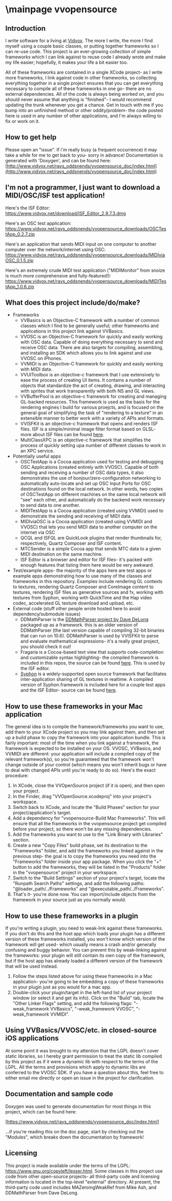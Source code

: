 \mainpage
vvopensource
============


Introduction
------------

I write software for a living at [Vidvox](http://www.vidvox.net).  The more I write, the more I find myself using a couple basic classes, or putting together frameworks so I can re-use code.  This project is an ever-growing collection of simple frameworks which I can link against to reuse code I already wrote and make my life easier; hopefully, it makes your life a bit easier too.

All of these frameworks are contained in a single XCode project- as I write more frameworks, I link against code in other frameworks, so collecting everything together in a single project ensures that you can get everything necessary to compile all of these frameworks in one go- there are no external dependencies.  All of the code is always being worked on, and you should never assume that anything is "finished"- I would recommend updating the trunk whenever you get a chance.  Get in touch with me if you bump into an unfinished method or other oddity/problem- the code posted here is used in any number of other applications, and I'm always willing to fix or work on it.


How to get help
---------------

Please open an "issue".  If i'm really busy (a frequent occurrence) it may take a while for me to get back to you- sorry in advance!  Documentation is generated with 'Doxygen', and can be found here: [http://www.vidvox.net/rays_oddsnends/vvopensource_doc/index.html](http://www.vidvox.net/rays_oddsnends/vvopensource_doc/index.html)


I'm not a programmer, I just want to download a MIDI/OSC/ISF test application!
--------------------------------------------------------------------------

Here's the ISF Editor:
https://www.vidvox.net/download/ISF_Editor_2.9.7.3.dmg

Here's an OSC test application:
https://www.vidvox.net/rays_oddsnends/vvopensource_downloads/OSCTestApp_0.2.7.zip

Here's an application that sends MIDI input on one computer to another computer over the network/internet using OSC:
https://www.vidvox.net/rays_oddsnends/vvopensource_downloads/MIDIviaOSC_0.1.5.zip

Here's an extremely crude MIDI test application ("MIDIMonitor" from snoize is much more comprehensive and fully-featured!):
https://www.vidvox.net/rays_oddsnends/vvopensource_downloads/MIDITestApp_1.0.6.zip


What does this project include/do/make?
---------------------------------------

  - Frameworks
  	* VVBasics is an Objective-C framework with a number of common classes which I find to be generally useful; other frameworks and applications in this project link against VVBasics.
	* VVOSC is an Objective-C framework for quickly and easily working with OSC data.  Capable of doing everything necessary to send and receive OSC data.  There are also targets for compiling, assembling, and installing an SDK which allows you to link against and use VVOSC on iPhones.
	* VVMIDI is an Objective-C framework for quickly and easily working with MIDI data.
	* VVUIToolbox is an objective-c framework that I use extensively to ease the process of creating UI items.  It contains a number of objects that standardize the act of creating, drawing, and interacting with sprites that work transparently with both NS and GL views.
	* VVBufferPool is an objective-c framework for creating and managing GL-backed resources.  This framework is used as the basis for the rendering engines I build for various proejcts, and is focused on the general goal of simplifying the task of "rendering to a texture" in an extensible manner to better work with a variety of APIs and formats.
	* VVISFKit is an objective-c framework that opens and renders ISF files.  ISF is a simple/minimal image filter format based on GLSL- more about ISF files can be found [here](https://www.vidvox.net/rays_oddsnends/ISF.html).
	* MultiClassXPC is an objective-c framework that simplifies the process of quickly setting upa number of different classes to work in an XPC service.
  - Potentially useful apps
    * OSCTestApp is a Cocoa application used for testing and debugging OSC Applications (created entirely with VVOSC).  Capable of both sending and receiving a number of OSC data types, it also demonstrates the use of bonjour/zero-configuration networking to automatically auto-locate and set up OSC Input Ports for OSC destinations found on the local network.  In other words, two copies of OSCTestApp on different machines on the same local network will "see" each other, and automatically do the backend work necessary to send data to one another.
    * MIDITestApp is a Cocoa application (created using VVMIDI) used to demonstrate the sending and receiving of MIDI data.
    * MIDIviaOSC is a Cocoa application (created using VVMIDI and VVOSC) that lets you send MIDI data to another computer on the internet via OSC
    * QCQL and ISFQL are QuickLook plugins that render thumbnails for, respectively, Quartz Composer and ISF content.
    * MTCSender is a simple Cocoa app that sends MTC data to a given MIDI destination on the same machine.
    * ISF Editor is a browser and editor for ISF files- it's packed with enough features that listing them here would be very awkward.
  - Test/example apps- the majority of the apps here are test apps or example apps demonstrating how to use many of the classes and frameworks in this repository.  Examples include rendering GL contexts to textures, rendering Quartz Composer and CoreImage content to textures, rendering ISF files as generative sources and fx, working with textures from Syphon, working with QuickTime and the Hap video codec, accelerated GL texture download and upload, etc.
  - External code (stuff other people wrote hosted here to avoid dependency/submodule issues)
    * DDMathParser is the [DDMathParser project by Dave DeLong](https://github.com/davedelong/DDMathParser) packaged up as a framework.  this is an older version of DDMathParser (the last version capable of compiling 32-bit binaries that can run on 10.6).  DDMathParser is used by VVISFKit to parse and evaluate mathematical expressions- it's a really great project, you should check it out!
    * Fragaria is a Cocoa-based text view that supports code-completion and customizable syntax highlighting- the compiled framework is included in this repos, the source can be found [here](https://github.com/mugginsoft/Fragaria).  This is used by the ISF editor.
    * [Syphon](https://syphon.v002.info/) is a widely-supported open source framework that facilitates inter-application sharing of GL textures in realtime.  A compiled version of Syphon.framework is included here for a couple test apps and the ISF Editor- source can be found [here](https://github.com/Syphon/syphon-framework).


How to use these frameworks in your Mac application
---------------------------------------------------

The general idea is to compile the framework/frameworks you want to use, add them to your XCode project so you may link against them, and then set up a build phase to copy the framework into your application bundle.  This is fairly important: most of the time when you link against a framework, the framework is expected to be installed on your OS.  VVOSC, VVBasics, and VVMIDI are different: your application will include a compiled copy of the relevant framework(s), so you're guaranteed that the framework won't change outside of your control (which means you won't inherit bugs or have to deal with changed APIs until you're ready to do so).  Here's the exact procedure:

  1.  In XCode, close the VVOpenSource project (if it is open), and then open your project.
  2.  In the Finder, drag "VVOpenSource.xcodeproj" into your project's workspace.
  3.  Switch back to XCode, and locate the "Build Phases" section for your project/application's target.
  4.  Add a dependency for "vvopensource-Build Mac Frameworks".  This will ensure that all the frameworks in the vvopensource project get compiled before your project, so there won't be any missing dependencies.
  5.  Add the frameworks you want to use to the "Link Binary with Libraries" section.
  6.  Create a new "Copy Files" build phase, set its destination to the "Frameworks" folder, and add the frameworks you linked against in the previous step- the goal is to copy the frameworks you need into the "Frameworks" folder inside your app package.  When you click the "+" button to add the frameworks, they will be listed in the "Products" folder in the "vvopensource" project in your workspace.
  7.  Switch to the "Build Settings" section of your project's target, locate the "Runpath Search Paths" settings, and add the following paths: "@loader_path/../Frameworks" and "@executable_path/../Frameworks".
  8.  That's it- you're done now.  You can import/include objects from the framework in your source just as you normally would.


How to use these frameworks in a plugin
---------------------------------------

If you're writing a plugin, you need to weak-link against these frameworks.  If you don't do this and the host app which loads your plugin has a different version of these frameworks installed, you won't know which version of the framework will get used- which usually means a crash and/or generally confusing and buggy behavior.  You can prevent this by weak-linking against the frameworks: your plugin will still contain its own copy of the framework, but if the host app has already loaded a different version of the framework that will be used instead.

  1.  Follow the steps listed above for using these frameworks in a Mac application- you're going to be embedding a copy of these frameworks in your plugin just as you would for a mac app.
  2.  Double-click your plugin/target in the left-hand list of your project window (or select it and get its info).  Click on the "Build" tab, locate the "Other Linker Flags" setting, and add the following flags: "-weak_framework VVBasics", "-weak_framework VVOSC", "-weak_framework VVMIDI".


Using VVBasics/VVOSC/etc. in closed-source iOS applications
-----------------------------------------------------------

At some point it was brought to my attention that the LGPL doesn't cover static libraries, so I hereby grant permission to treat the static lib compiled by this project as if it were a dynamic lib with respect to the terms of the LGPL.  All the terms and provisions which apply to dynamic libs are conferred to the VVOSC SDK.  If you have a question about this, feel free to either email me directly or open an issue in the project for clarification.


Documentation and sample code
-----------------------------

Doxygen was used to generate documentation for most things in this project, which can be found here:

[https://www.vidvox.net/rays_oddsnends/vvopensource_doc/index.html]

...if you're reading this on the doc page, start by checking out the "Modules", which breaks down the documentation by framework!


Licensing
---------

This project is made available under the terms of the LGPL: https://www.gnu.org/copyleft/lesser.html.  Some classes in this project use code from other open-source projects- all third-party code and licensing information is located in the top-level "external" directory.  At present, the third-party code used includes MAZeroingWeakRef from Mike Ash, and DDMathParser from Dave DeLong.
